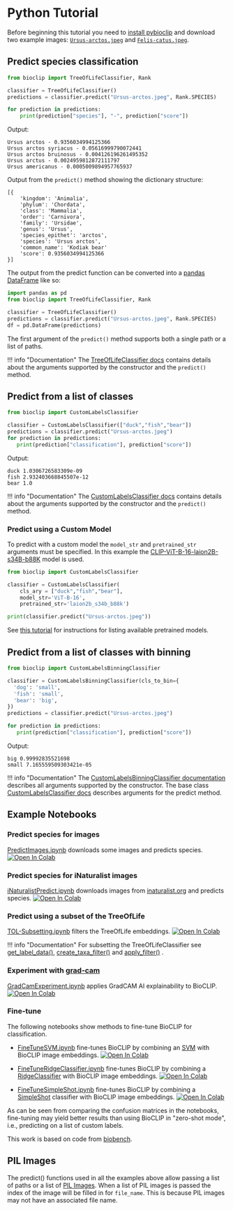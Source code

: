 # Python Tutorial
Before beginning this tutorial you need to [install pybioclip](index.md/#installation) and download two example images: [`Ursus-arctos.jpeg`](https://huggingface.co/spaces/imageomics/bioclip-demo/blob/ef075807a55687b320427196ac1662b9383f988f/examples/Ursus-arctos.jpeg) 
and [`Felis-catus.jpeg`](https://huggingface.co/spaces/imageomics/bioclip-demo/blob/ef075807a55687b320427196ac1662b9383f988f/examples/Felis-catus.jpeg).


## Predict species classification

```python
from bioclip import TreeOfLifeClassifier, Rank

classifier = TreeOfLifeClassifier()
predictions = classifier.predict("Ursus-arctos.jpeg", Rank.SPECIES)

for prediction in predictions:
    print(prediction["species"], "-", prediction["score"])
```

Output:
```
Ursus arctos - 0.9356034994125366
Ursus arctos syriacus - 0.05616999790072441
Ursus arctos bruinosus - 0.004126196261495352
Ursus arctus - 0.0024959812872111797
Ursus americanus - 0.0005009894957765937
```

Output from the `predict()` method showing the dictionary structure:
```
[{
    'kingdom': 'Animalia',
    'phylum': 'Chordata',
    'class': 'Mammalia',
    'order': 'Carnivora',
    'family': 'Ursidae',
    'genus': 'Ursus',
    'species_epithet': 'arctos',
    'species': 'Ursus arctos',
    'common_name': 'Kodiak bear'
    'score': 0.9356034994125366
}]
```

The output from the predict function can be converted into a [pandas DataFrame](https://pandas.pydata.org/docs/reference/api/pandas.DataFrame.html) like so:
```python
import pandas as pd
from bioclip import TreeOfLifeClassifier, Rank

classifier = TreeOfLifeClassifier()
predictions = classifier.predict("Ursus-arctos.jpeg", Rank.SPECIES)
df = pd.DataFrame(predictions)
```

The first argument of the `predict()` method supports both a single path or a list of paths.

!!! info "Documentation"
    The [TreeOfLifeClassifier docs](python-api.md/#bioclip.TreeOfLifeClassifier) contains details about the arguments supported by the constructor and the `predict()` method.

## Predict from a list of classes
```python
from bioclip import CustomLabelsClassifier

classifier = CustomLabelsClassifier(["duck","fish","bear"])
predictions = classifier.predict("Ursus-arctos.jpeg")
for prediction in predictions:
   print(prediction["classification"], prediction["score"])
```
Output:
```
duck 1.0306726583309e-09
fish 2.932403668845507e-12
bear 1.0
```

!!! info "Documentation"
    The [CustomLabelsClassifier docs](python-api.md/#bioclip.CustomLabelsClassifier) contains details about the arguments supported by the constructor and the `predict()` method.

### Predict using a Custom Model
To predict with a custom model the `model_str` and `pretrained_str` arguments must be specified.
In this example the [CLIP-ViT-B-16-laion2B-s34B-b88K](https://huggingface.co/laion/CLIP-ViT-B-16-laion2B-s34B-b88K) model is used.
```python
from bioclip import CustomLabelsClassifier

classifier = CustomLabelsClassifier(
    cls_ary = ["duck","fish","bear"],
    model_str='ViT-B-16',
    pretrained_str='laion2b_s34b_b88k')

print(classifier.predict("Ursus-arctos.jpeg"))
```

See [this tutorial](command-line-tutorial.md/#predict-using-a-custom-model) for instructions for listing available pretrained models.


## Predict from a list of classes with binning
```python
from bioclip import CustomLabelsBinningClassifier

classifier = CustomLabelsBinningClassifier(cls_to_bin={
  'dog': 'small',
  'fish': 'small',
  'bear': 'big',
})
predictions = classifier.predict("Ursus-arctos.jpeg")

for prediction in predictions:
   print(prediction["classification"], prediction["score"])
```
Output:
```
big 0.99992835521698
small 7.165559509303421e-05
```

!!! info "Documentation"
    The [CustomLabelsBinningClassifier documentation](python-api.md/#bioclip.CustomLabelsBinningClassifier) describes all arguments supported by the constructor. The base class [CustomLabelsClassifier docs](python-api.md/#bioclip.CustomLabelsClassifier) describes arguments for the predict method.

## Example Notebooks
### Predict species for images
[PredictImages.ipynb](https://github.com/Imageomics/pybioclip/blob/main/examples/PredictImages.ipynb)  downloads some images and predicts species.
<a target="_blank" href="https://colab.research.google.com/github/Imageomics/pybioclip/blob/main/examples/PredictImages.ipynb"><img src="https://colab.research.google.com/assets/colab-badge.svg" alt="Open In Colab"/></a>

### Predict species for iNaturalist images
[iNaturalistPredict.ipynb](https://github.com/Imageomics/pybioclip/blob/main/examples/iNaturalistPredict.ipynb) downloads images from [inaturalist.org](https://www.inaturalist.org/) and predicts species.
<a target="_blank" href="https://colab.research.google.com/github/Imageomics/pybioclip/blob/main/examples/iNaturalistPredict.ipynb">
  <img src="https://colab.research.google.com/assets/colab-badge.svg" alt="Open In Colab"/></a>

### Predict using a subset of the TreeOfLife
[TOL-Subsetting.ipynb](https://github.com/Imageomics/pybioclip/blob/main/examples/TOL-Subsetting.ipynb) filters the TreeOfLife embeddings.
<a target="_blank" href="https://colab.research.google.com/github/Imageomics/pybioclip/blob/main/examples/TOL-Subsetting.ipynb">
  <img src="https://colab.research.google.com/assets/colab-badge.svg" alt="Open In Colab"/></a>

!!! info "Documentation"
     For subsetting the TreeOfLifeClassifier see [get_label_data()](python-api.md#bioclip.TreeOfLifeClassifier.get_label_data), [create_taxa_filter()](python-api.md#bioclip.TreeOfLifeClassifier.create_taxa_filter) and [apply_filter()](python-api.md#bioclip.TreeOfLifeClassifier.apply_filter) .

### Experiment with [grad-cam](https://github.com/jacobgil/pytorch-grad-cam)
[GradCamExperiment.ipynb](https://github.com/Imageomics/pybioclip/blob/main/examples/GradCamExperiment.ipynb)  applies GradCAM AI explainability to BioCLIP. <a target="_blank" href="https://colab.research.google.com/github/Imageomics/pybioclip/blob/main/examples/GradCamExperiment.ipynb">
  <img src="https://colab.research.google.com/assets/colab-badge.svg" alt="Open In Colab"/></a>

### Fine-tune
The following notebooks show methods to fine-tune BioCLIP for classification.

- [FineTuneSVM.ipynb](https://github.com/Imageomics/pybioclip/blob/main/examples/FineTuneSVM.ipynb) fine-tunes  BioCLIP by combining an [SVM](https://scikit-learn.org/stable/modules/generated/sklearn.svm.SVC.html#sklearn.svm.SVC) with BioCLIP image embeddings. <a target="_blank" href="https://colab.research.google.com/github/Imageomics/pybioclip/blob/main/examples/FineTuneSVM.ipynb">
  <img src="https://colab.research.google.com/assets/colab-badge.svg" alt="Open In Colab"/></a>

- [FineTuneRidgeClassifier.ipynb](https://github.com/Imageomics/pybioclip/blob/main/examples/FineTuneRidgeClassifier.ipynb)
fine-tunes BioCLIP by combining a [RidgeClassifier](https://scikit-learn.org/stable/modules/generated/sklearn.linear_model.RidgeClassifier.html) with BioCLIP image embeddings. <a target="_blank" href="https://colab.research.google.com/github/Imageomics/pybioclip/blob/main/examples/FineTuneRidgeClassifier.ipynb">
  <img src="https://colab.research.google.com/assets/colab-badge.svg" alt="Open In Colab"/></a>

- [FineTuneSimpleShot.ipynb](https://github.com/Imageomics/pybioclip/blob/main/examples/FineTuneSimpleShot.ipynb)
fine-tunes BioCLIP by combining a [SimpleShot](https://arxiv.org/abs/1911.04623) classifier with BioCLIP image embeddings. <a target="_blank" href="https://colab.research.google.com/github/Imageomics/pybioclip/blob/main/examples/FineTuneSimpleShot.ipynb">
  <img src="https://colab.research.google.com/assets/colab-badge.svg" alt="Open In Colab"/></a>

As can be seen from comparing the confusion matrices in the notebooks, fine-tuning may yield better results than using BioCLIP in "zero-shot mode", i.e., predicting on a list of custom labels.

This work is based on code from [biobench](https://github.com/samuelstevens/biobench).

## PIL Images
The predict() functions used in all the examples above allow passing a list of paths or a list of [PIL Images](https://pillow.readthedocs.io/en/stable/reference/Image.html).
When a list of PIL images is passed the index of the image will be filled in for `file_name`. This is because PIL images may not have an associated file name.
